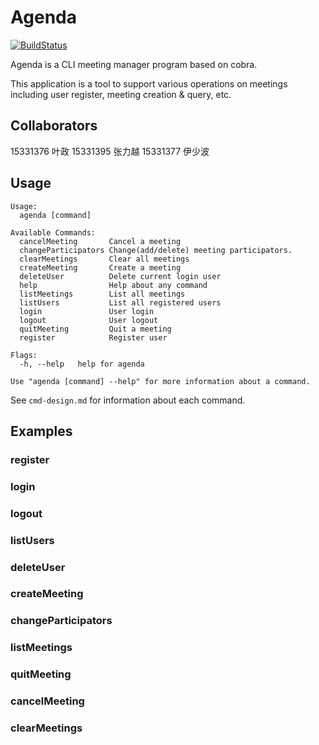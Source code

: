 # Agenda
[![BuildStatus](https://travis-ci.org/James-Yip/Agenda.svg?branch=v0.5)](https://travis-ci.org/James-Yip/Agenda)

Agenda is a CLI meeting manager program based on cobra.

This application is a tool to support various operations on meetings
including user register, meeting creation & query, etc.

## Collaborators
15331376 叶政
15331395 张力越
15331377 伊少波

## Usage
```
Usage:
  agenda [command]

Available Commands:
  cancelMeeting       Cancel a meeting
  changeParticipators Change(add/delete) meeting participators.
  clearMeetings       Clear all meetings
  createMeeting       Create a meeting
  deleteUser          Delete current login user
  help                Help about any command
  listMeetings        List all meetings
  listUsers           List all registered users
  login               User login
  logout              User logout
  quitMeeting         Quit a meeting
  register            Register user

Flags:
  -h, --help   help for agenda

Use "agenda [command] --help" for more information about a command.

```

See `cmd-design.md` for information about each command.


## Examples

### register


### login


### logout


### listUsers



### deleteUser


### createMeeting


### changeParticipators


### listMeetings


### quitMeeting


### cancelMeeting


### clearMeetings
